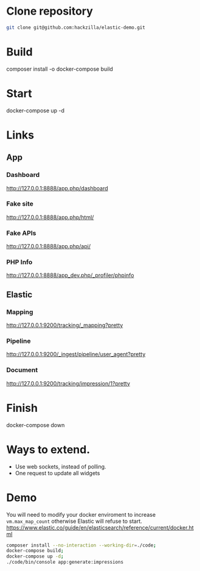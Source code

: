
# Clone repository

```bash
git clone git@github.com:hackzilla/elastic-demo.git
```

# Build

composer install -o
docker-compose build


# Start

docker-compose up -d


# Links

## App

### Dashboard
http://127.0.0.1:8888/app.php/dashboard

### Fake site
http://127.0.0.1:8888/app.php/html/

### Fake APIs
http://127.0.0.1:8888/app.php/api/

### PHP Info
http://127.0.0.1:8888/app_dev.php/_profiler/phpinfo

## Elastic

### Mapping

http://127.0.0.1:9200/tracking/_mapping?pretty

### Pipeline

http://127.0.0.1:9200/_ingest/pipeline/user_agent?pretty

### Document

http://127.0.0.1:9200/tracking/impression/1?pretty

# Finish

docker-compose down



# Ways to extend.

* Use web sockets, instead of polling.
* One request to update all widgets


# Demo

You will need to modify your docker enviroment to increase `vm.max_map_count` otherwise Elastic will refuse to start.
https://www.elastic.co/guide/en/elasticsearch/reference/current/docker.html

```bash
composer install --no-interaction --working-dir=./code;
docker-compose build;
docker-compose up -d;
./code/bin/console app:generate:impressions
```

